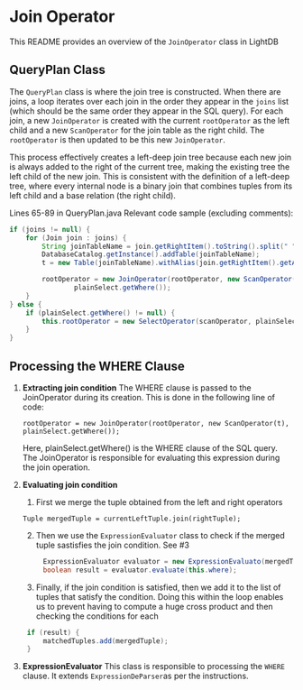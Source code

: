 # Join Operator

This README provides an overview of the `JoinOperator` class in LightDB

## QueryPlan Class

The `QueryPlan` class is where the join tree is constructed. When there are joins, a loop iterates over each join in the order they appear in the `joins` list (which should be the same order they appear in the SQL query). For each join, a new `JoinOperator` is created with the current `rootOperator` as the left child and a new `ScanOperator` for the join table as the right child. The `rootOperator` is then updated to be this new `JoinOperator`.

This process effectively creates a left-deep join tree because each new join is always added to the right of the current tree, making the existing tree the left child of the new join. This is consistent with the definition of a left-deep tree, where every internal node is a binary join that combines tuples from its left child and a base relation (the right child).

Lines 65-89 in QueryPlan.java
Relevant code sample (excluding comments):

```java
if (joins != null) {
    for (Join join : joins) {
        String joinTableName = join.getRightItem().toString().split(" ")[0];
        DatabaseCatalog.getInstance().addTable(joinTableName);
        t = new Table(joinTableName).withAlias(join.getRightItem().getAlias());

        rootOperator = new JoinOperator(rootOperator, new ScanOperator(t),
                plainSelect.getWhere());
    }
} else {
    if (plainSelect.getWhere() != null) {
        this.rootOperator = new SelectOperator(scanOperator, plainSelect);
    }
}
```

## Processing the WHERE Clause

1. **Extracting join condition**
   The WHERE clause is passed to the JoinOperator during its creation. This is done in the following line of code:

   `rootOperator = new JoinOperator(rootOperator, new ScanOperator(t), plainSelect.getWhere());`

   Here, plainSelect.getWhere() is the WHERE clause of the SQL query. The JoinOperator is responsible for evaluating this expression during the join operation.

2. **Evaluating join condition**
   1. First we merge the tuple obtained from the left and right operators

   `Tuple mergedTuple = currentLeftTuple.join(rightTuple);`

   2. Then we use the `ExpressionEvaluator` class to check if the merged tuple sastisfies the   join condition. See #3
   ```java
        ExpressionEvaluator evaluator = new ExpressionEvaluato(mergedTuple);
        boolean result = evaluator.evaluate(this.where);
    ```

   3. Finally, if the join condition is satisfied, then we add it to the list of tuples that satisfy the condition. Doing this within the loop enables us to prevent having to compute a huge cross product and then checking the conditions for each

   ```java
    if (result) {
        matchedTuples.add(mergedTuple);
    }
   ```
3. **ExpressionEvaluator**
   This class is responsible to processing the `WHERE` clause. It extends `ExpressionDeParser`as per the instructions.
